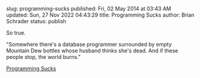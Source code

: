 slug: programming-sucks
published: Fri, 02 May 2014 at 03:43 AM
updated: Sun, 27 Nov 2022 04:43:29 
title: Programming Sucks 
author: Brian Schrader
status: publish

So true.

<div class="link">"Somewhere there's a database programmer surrounded by empty Mountain Dew bottles whose husband thinks she's dead. And if these people stop, the world burns."</div>

[Programming Sucks](http://stilldrinking.org/programming-sucks)